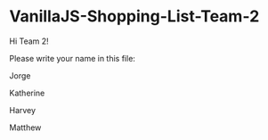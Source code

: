 # VanillaJS-Shopping-List-Team-2

Hi Team 2!

Please write your name in this file:

Jorge

Katherine

Harvey

Matthew